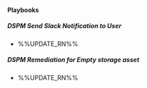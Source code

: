 
#### Playbooks

##### DSPM Send Slack Notification to User

- %%UPDATE_RN%%
##### DSPM Remediation for Empty storage asset

- %%UPDATE_RN%%

